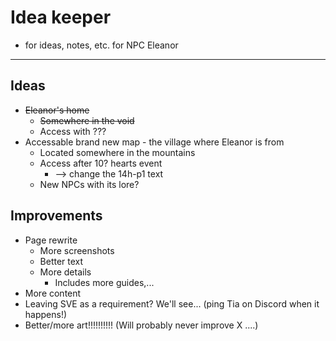 # Idea keeper

* for ideas, notes, etc. for NPC Eleanor

---

## Ideas

* ~~Eleanor's home~~
  * ~~Somewhere in the void~~
  * Access with ???
* Accessable brand new map - the village where Eleanor is from
  * Located somewhere in the mountains
  * Access after 10? hearts event
    * --> change the 14h-p1 text
  * New NPCs with its lore?

## Improvements

* Page rewrite
  * More screenshots
  * Better text
  * More details
    * Includes more guides,...
* More content
* Leaving SVE as a requirement? We'll see... (ping Tia on Discord when it happens!)
* Better/more art!!!!!!!!!! (Will probably never improve X ....)
